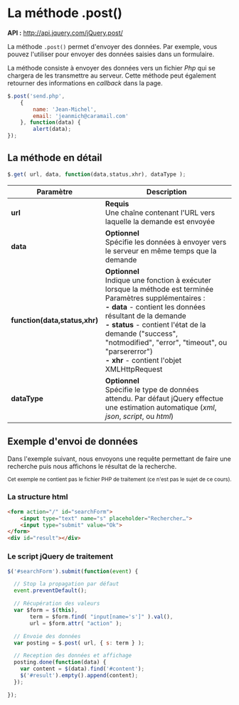 # La méthode .post()

**API :** http://api.jquery.com/jQuery.post/

La méthode `.post()` permet d'envoyer des données.
Par exemple, vous pouvez l'utiliser pour envoyer des données saisies dans un formulaire.

La méthode consiste à envoyer des données vers un fichier *Php* qui se chargera de les transmettre au serveur. Cette méthode peut également retourner des informations en *callback* dans la page.

```js
$.post('send.php',
    {
        name: 'Jean-Michel',
        email: 'jeanmich@caramail.com'
    }, function(data) {
        alert(data);
});
```

## La méthode en détail

```js
$.get( url, data, function(data,status,xhr), dataType );
```

| Paramètre | Description |
| -- | -- |
| **url** | **Requis**<br/>Une chaîne contenant l'URL vers laquelle la demande est envoyée |
| **data** | **Optionnel**<br/> Spécifie les données à envoyer vers le serveur en même temps que la demande |
| **function(data,status,xhr)** | **Optionnel**<br/> Indique une fonction à exécuter lorsque la méthode est terminée<br/>Paramètres supplémentaires : <br/>**- data** - contient les données résultant de la demande <br/> **- status** - contient l'état de la demande ("success", "notmodified", "error", "timeout", ou "parsererror")<br/> **- xhr** - contient l'objet XMLHttpRequest |
| **dataType** | **Optionnel**<br/>Spécifie le type de données attendu. Par défaut jQuery effectue une estimation automatique (*xml*, *json*, *script*, ou *html*) |

## Exemple d'envoi de données

Dans l'exemple suivant, nous envoyons une requête permettant de faire une recherche puis nous affichons le résultat de la recherche.

<small>Cet exemple ne contient pas le fichier PHP de traitement (ce n'est pas le sujet de ce cours).</small>

### La structure **html**
```html
<form action="/" id="searchForm">
    <input type="text" name="s" placeholder="Rechercher…">
    <input type="submit" value="Ok">
</form>
<div id="result"></div>
```

### Le script **jQuery** de traitement
```js
$('#searchForm').submit(function(event) {

  // Stop la propagation par défaut
  event.preventDefault();

  // Récupération des valeurs
  var $form = $(this),
       term = $form.find( "input[name='s']" ).val(),
       url = $form.attr( "action" );

  // Envoie des données
  var posting = $.post( url, { s: term } );

  // Reception des données et affichage
  posting.done(function(data) {
    var content = $(data).find('#content');
    $('#result').empty().append(content);
  });

});
```
